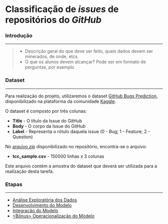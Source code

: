 # Classificação de _issues_ de repositórios do _GitHub_

### Introdução
<hr>

>* Descrição geral do que deve ser feito, quais dados devem ser minerados, de onde, etcs
>* O que os alunos devem alcançar? Pode ser em formato de perguntas, por exemplo

### Dataset
<hr>

Para realização do projeto, utilizaremos o dataset [GitHub Bugs Prediction](https://www.kaggle.com/anmolkumar/github-bugs-prediction/version/1),
disponibilizado na plataforma da comunidade [Kaggle](https://www.kaggle.com/).

O dataset é composto por três colunas:

* **Title** - O título da Issue do GitHub
* **Body**  - O corpo da Issue do GitHub  
* **Label** - Representa o rótulo daquela issue (0 - Bug; 1 - Feature; 2 - Question)

No [arquivo _zip_](data/tcc_sample.zip) disponibilizado no repositório, encontra-se o arquivo:

* **tcc_sample.csv** - 150000 linhas x 3 colunas

Este arquivo contém a amostra do dataset que deverá ser utilizada para a realização desta tarefa.

### Etapas
<hr>

* [Análise Exploratória dos Dados](task_I/README.md)
* [Desenvolvimento do Modelo](task_II/README.md)
* [Integração do Modelo](task_III/README.md)
* [<Bônus> Operacionalização do Modelo](task_IV/README.md)
